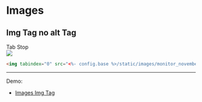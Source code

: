 # Images

## Img Tag no alt Tag

<div tabindex="0">Tab Stop</div>

<img tabindex="0" src="<%- config.base %>/static/images/monitor_november_cover_2019.gif" />

<br>

``` html
<img tabindex="0" src="<%- config.base %>/static/images/monitor_november_cover_2019.gif" />
```

---

Demo:

- [Images Img Tag](/accessibility-crash-course/demo/image-img)
